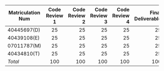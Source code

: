 
| **Matriculation Num**        | **Code Review 1**   | **Code Review 2**  | **Code Review 3** | **Code Review 4** | **Final Deliverable**
| ------------- |:-------------:| -----:| -----:| -----:| -----:|
| 40445697(D)   | 25      |  25 | 25| 25| 25|
| 40439108(E)   | 25      |  25 | 25| 25| 25|
| 07011787(M)   | 25      |  25 | 25| 25| 25|
| 40434810(T)   | 25      |  25 | 25| 25| 25|
| *Total*       | 100     |  100 | 100|100 | 100|